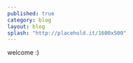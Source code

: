 ```yaml
---
published: true
category: blog
layout: blog
splash: "http://placehold.it/1600x500"
---
```


welcome :)
